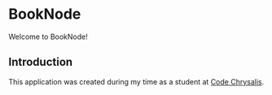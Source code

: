 # BookNode

Welcome to BookNode!

## Introduction

This application was created during my time as a student at [Code Chrysalis](https://www.codechrysalis.io/).
